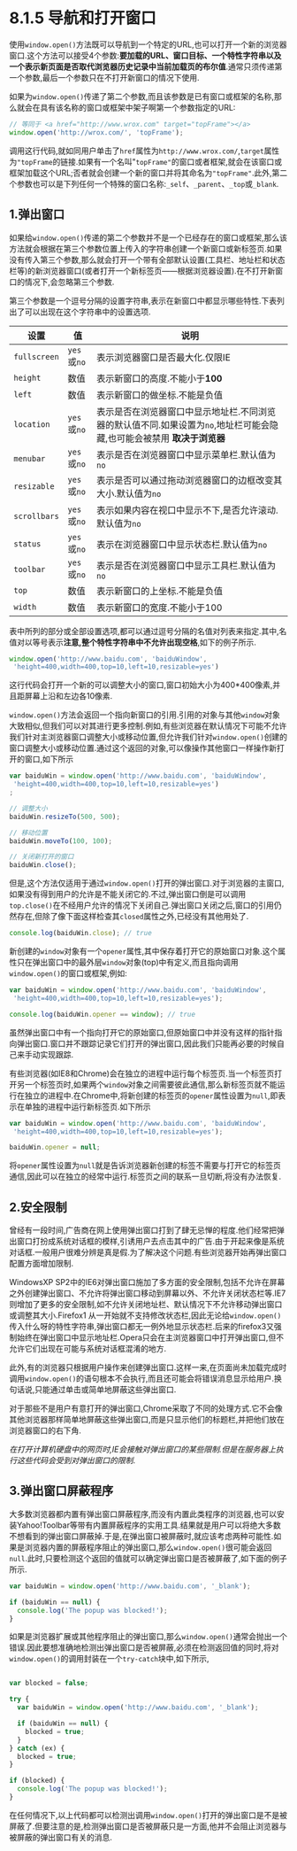 # 8.1.5 导航和打开窗口

使用`window.open()`方法既可以导航到一个特定的URL,也可以打开一个新的浏览器窗口.这个方法可以接受4个参数:**要加载的URL、窗口目标、一个特性字符串以及一个表示新页面是否取代浏览器历史记录中当前加载页的布尔值**.通常只须传递第一个参数,最后一个参数只在不打开新窗口的情况下使用.

如果为`window.open()`传递了第二个参数,而且该参数是已有窗口或框架的名称,那么就会在具有该名称的窗口或框架中架子啊第一个参数指定的URL:

``` js .line-numbers
// 等同于 <a href="http://www.wrox.com" target="topFrame"></a>
window.open('http://wrox.com/', 'topFrame');
```

调用这行代码,就如同用户单击了`href`属性为`http://www.wrox.com/`,`target`属性为`"topFrame`的链接.如果有一个名叫"`topFrame"`的窗口或者框架,就会在该窗口或框架加载这个URL;否者就会创建一个新的窗口并将其命名为`"topFrame"`.此外,第二个参数也可以是下列任何一个特殊的窗口名称:`_self`、`_parent`、`_top`或`_blank`.

## 1.弹出窗口

如果给`window.open()`传递的第二个参数并不是一个已经存在的窗口或框架,那么该方法就会根据在第三个参数位置上传入的字符串创建一个新窗口或新标签页.如果没有传入第三个参数,那么就会打开一个带有全部默认设置(工具栏、地址栏和状态栏等)的新浏览器窗口(或者打开一个新标签页——根据浏览器设置).在不打开新窗口的情况下,会忽略第三个参数.

第三个参数是一个逗号分隔的设置字符串,表示在新窗口中都显示哪些特性.下表列出了可以出现在这个字符串中的设置选项.

|设置|值|说明|
|---|---|---|
|`fullscreen`|`yes`或`no`|表示浏览器窗口是否最大化.仅限IE|
|`height`|数值|表示新窗口的高度.不能小于**100**|
|`left`|数值|表示新窗口的做坐标.不能是负值|
|`location`|`yes`或`no`|表示是否在浏览器窗口中显示地址栏.不同浏览器的默认值不同.如果设置为`no`,地址栏可能会隐藏,也可能会被禁用 **取决于浏览器**|
|`menubar`|`yes`或`no`|表示是否在浏览器窗口中显示菜单栏.默认值为`no`|
|`resizable`|`yes`或`no`|表示是否可以通过拖动浏览器窗口的边框改变其大小.默认值为`no`|
|`scrollbars`|`yes`或`no`|表示如果内容在视口中显示不下,是否允许滚动.默认值为`no`|
|`status`|`yes`或`no`|表示在浏览器窗口中显示状态栏.默认值为`no`|
|`toolbar`|`yes`或`no`|表示是否在浏览器窗口中显示工具栏.默认值为`no`|
|`top`|数值|表示新窗口的上坐标.不能是负值|
|`width`|数值|表示新窗口的宽度.不能小于100|

表中所列的部分或全部设置选项,都可以通过逗号分隔的名值对列表来指定.其中,名值对以等号表示**注意,整个特性字符串中不允许出现空格**,如下的例子所示.

``` js .line-numbers
window.open('http://www.baidu.com', 'baiduWindow',
 'height=400,width=400,top=10,left=10,resizable=yes')
```

这行代码会打开一个新的可以调整大小的窗口,窗口初始大小为400*400像素,并且距屏幕上沿和左边各10像素.

`window.open()`方法会返回一个指向新窗口的引用.引用的对象与其他`window`对象大致相似,但我们可以对其进行更多控制.例如,有些浏览器在默认情况下可能不允许我们针对主浏览器窗口调整大小或移动位置,但允许我们针对`window.open()`创建的窗口调整大小或移动位置.通过这个返回的对象,可以像操作其他窗口一样操作新打开的窗口,如下所示

```js .line-numbers
var baiduWin = window.open('http://www.baidu.com', 'baiduWindow',
 'height=400,width=400,top=10,left=10,resizable=yes')
;

// 调整大小
baiduWin.resizeTo(500, 500);

// 移动位置
baiduWin.moveTo(100, 100);

// 关闭新打开的窗口
baiduWin.close();
```

但是,这个方法仅适用于通过`window.open()`打开的弹出窗口.对于浏览器的主窗口,如果没有得到用户的允许是不能关闭它的.不过,弹出窗口倒是可以调用`top.close()`在不经用户允许的情况下关闭自己.弹出窗口关闭之后,窗口的引用仍然存在,但除了像下面这样检查其`closed`属性之外,已经没有其他用处了.

```js .line-numbers
console.log(baiduWin.close); // true
```

新创建的`window`对象有一个`opener`属性,其中保存着打开它的原始窗口对象.这个属性只在弹出窗口中的最外层`window`对象(top)中有定义,而且指向调用`window.open()`的窗口或框架,例如:

```js .line-numbers
var baiduWin = window.open('http://www.baidu.com', 'baiduWindow',
 'height=400,width=400,top=10,left=10,resizable=yes');

console.log(baiduWin.opener == window); // true
```

虽然弹出窗口中有一个指向打开它的原始窗口,但原始窗口中并没有这样的指针指向弹出窗口.窗口并不跟踪记录它们打开的弹出窗口,因此我们只能再必要的时候自己来手动实现跟踪.

有些浏览器(如IE8和Chrome)会在独立的进程中运行每个标签页.当一个标签页打开另一个标签页时,如果两个`window`对象之间需要彼此通信,那么新标签页就不能运行在独立的进程中.在Chrome中,将新创建的标签页的`opener`属性设置为`null`,即表示在单独的进程中运行新标签页.如下所示

```js .line-numbers
var baiduWin = window.open('http://www.baidu.com', 'baiduWindow',
 'height=400,width=400,top=10,left=10,resizable=yes');

baiduWin.opener = null;
```

将`opener`属性设置为`null`就是告诉浏览器新创建的标签不需要与打开它的标签页通信,因此可以在独立的经常中运行.标签页之间的联系一旦切断,将没有办法恢复.

## 2.安全限制

曾经有一段时间,广告商在网上使用弹出窗口打到了肆无忌惮的程度.他们经常把弹出窗口打扮成系统对话框的模样,引诱用户去点击其中的广告.由于开起来像是系统对话框.一般用户很难分辨是真是假.为了解决这个问题.有些浏览器开始再弹出窗口配置方面增加限制.

WindowsXP SP2中的IE6对弹出窗口施加了多方面的安全限制,包括不允许在屏幕之外创建弹出窗口、不允许将弹出窗口移动到屏幕以外、不允许关闭状态栏等.IE7则增加了更多的安全限制,如不允许关闭地址栏、默认情况下不允许移动弹出窗口或调整其大小.Firefox1 从一开始就不支持修改状态栏,因此无论给`window.open()`传入什么呀的特性字符串,弹出窗口都无一例外地显示状态栏.后来的firefox3又强制始终在弹出窗口中显示地址栏.Opera只会在主浏览器窗口中打开弹出窗口,但不允许它们出现在可能与系统对话框混淆的地方.

此外,有的浏览器只根据用户操作来创建弹出窗口.这样一来,在页面尚未加载完成时调用`window.open()`的语句根本不会执行,而且还可能会将错误消息显示给用户.换句话说,只能通过单击或简单地屏蔽这些弹出窗口.

对于那些不是用户有意打开的弹出窗口,Chrome采取了不同的处理方式.它不会像其他浏览器那样简单地屏蔽这些弹出窗口,而是只显示他们的标题栏,并把他们放在浏览器窗口的右下角.

*在打开计算机硬盘中的网页时,IE会接触对弹出窗口的某些限制.但是在服务器上执行这些代码会受到对弹出窗口的限制*.

## 3.弹出窗口屏蔽程序

大多数浏览器都内置有弹出窗口屏蔽程序,而没有内置此类程序的浏览器,也可以安装Yahoo!Toolbar等带有内置屏蔽程序的实用工具.结果就是用户可以将绝大多数不想看到的弹出窗口屏蔽掉.于是,在弹出窗口被屏蔽时,就应该考虑两种可能性.如果是浏览器内置的屏蔽程序阻止的弹出窗口,那么`window.open()`很可能会返回`null`.此时,只要检测这个返回的值就可以确定弹出窗口是否被屏蔽了,如下面的例子所示.

```js .line-numbers
var baiduWin = window.open('http://www.baidu.com', '_blank');

if (baiduWin == null) {
  console.log('The popup was blocked!');
}
```

如果是浏览器扩展或其他程序阻止的弹出窗口,那么`window.open()`通常会抛出一个错误.因此要想准确地检测出弹出窗口是否被屏蔽,必须在检测返回值的同时,将对`window.open()`的调用封装在一个`try-catch`块中,如下所示,

```js .line-numbers

var blocked = false;

try {
  var baiduWin = window.open('http://www.baidu.com', '_blank');

  if (baiduWin == null) {
    blocked = true;
  }
} catch (ex) {
  blocked = true;
}

if (blocked) {
  console.log('The popup was blocked!');
}
```

在任何情况下,以上代码都可以检测出调用`window.open()`打开的弹出窗口是不是被屏蔽了.但要注意的是,检测弹出窗口是否被屏蔽只是一方面,他并不会阻止浏览器与被屏蔽的弹出窗口有关的消息.
